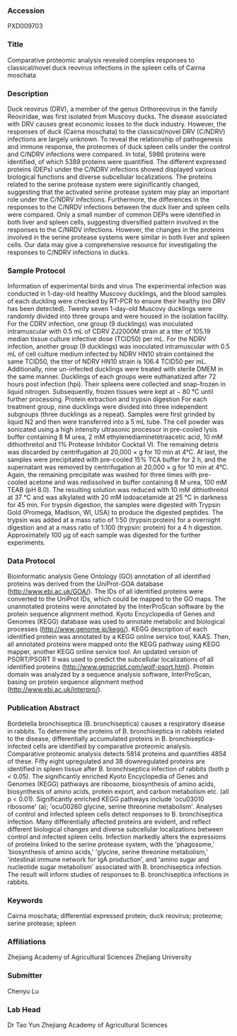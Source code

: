 ### Accession
PXD009703

### Title
Comparative proteomic analysis revealed complex responses to classical/novel duck reovirus infections in the spleen cells of Cairna moschata

### Description
Duck reovirus (DRV), a member of the genus Orthoreovirus in the family Reoviridae, was first isolated from Muscovy ducks. The disease associated with DRV causes great economic losses to the duck industry. However, the responses of duck (Cairna moschata) to the classical/novel DRV (C/NDRV) infections are largely unknown. To reveal the relationship of pathogenesis and immune response, the proteomes of duck spleen cells under the control and C/NDRV infections were compared. In total, 5986 proteins were identified, of which 5389 proteins were quantified. The different expressed proteins (DEPs) under the C/NDRV infections showed displayed various biological functions and diverse subcellular localizations. The proteins related to the serine protease system were siginificantly changed, suggesting that the activated serine protease system may play an important role under the C/NDRV infections. Furthermore, the differences in the responses to the C/NRDV infections between the duck liver and spleen cells were compared. Only a small number of common DEPs were identified in both liver and spleen cells, suggesting diversified pattern involved in the responses to the C/NRDV infections. However, the changes in the proteins involved in the serine protease systems were similar in both liver and spleen cells. Our data may give a comprehensive resource for investigating the responses to C/NDRV infections in ducks.

### Sample Protocol
Information of experimental birds and virus The experimental infection was conducted in 1-day-old healthy Muscovy ducklings, and the blood samples of each duckling were checked by RT-PCR to ensure their healthy (no DRV has been detected). Twenty seven 1-day-old Muscovy ducklings were randomly divided into three groups and were housed in the isolation facility. For the CDRV infection, one group (9 ducklings) was inoculated intramuscular with 0.5 mL of CDRV ZJ2000M strain at a titer of 105.19 median tissue culture infective dose (TCID50) per mL. For the NDRV infection, another group (9 ducklings) was inoculated intramuscular with 0.5 mL of cell culture medium infected by NDRV HN10 strain contained the same TCID50, the titer of NDRV HN10 strain is 106.4 TCID50 per mL. Additionally, nine un-infected ducklings were treated with sterile DMEM in the same manner. Ducklings of each groups were euthanatized after 72 hours post infection (hpi). Their spleens were collected and snap-frozen in liquid nitrogen. Subsequently, frozen tissues were kept at − 80 °C until further processing.  Protein extraction and trypsin digestion   For each treatment group, nine ducklings were divided into three independent subgroups (three ducklings as a repeat). Samples were first grinded by liquid N2 and then were transferred into a 5 mL tube. The cell powder was sonicated using a high intensity ultrasonic processor in pre-cooled lysis buffer containing 8 M urea, 2 mM ethylenediaminetetraacetic acid, 10 mM dithiothreitol and 1% Protease Inhibitor Cocktail VI. The remaining debris was discarded by centrifugation at 20,000 × g for 10 min at 4°C. At last, the samples were precipitated with pre-cooled 15% TCA buffer for 2 h, and the supernatant was removed by centrifugation at 20,000 × g for 10 min at 4°C. Again, the remaining precipitate was washed for three times with pre-cooled acetone and was redissolved in buffer containing 8 M urea, 100 mM TEAB (pH 8.0). The resulting solution was reduced with 10 mM dithiothreitol at 37 °C and was alkylated with 20 mM iodoacetamide at 25 °C in darkness for 45 min. For trypsin digestion, the samples were digested with Trypsin Gold (Promega, Madison, WI, USA) to produce the digested peptides. The trypsin was added at a mass ratio of 1:50 (trypsin:protein) for a overnight digestion and at a mass ratio of 1:100 (trypsin: protein) for a 4 h digestion. Approximately 100 μg of each sample was digested for the further experiments.

### Data Protocol
Bioinformatic analysis   Gene Ontology (GO) annotation of all identified proteins was derived from the UniProt-GOA database (http://www.ebi.ac.uk/GOA/). The IDs of all identified proteins were converted to the UniProt IDs, which could be mapped to the GO maps. The unannotated proteins were annotated by the InterProScan software by the protein sequence alignment method.    Kyoto Encyclopedia of Genes and Genomes (KEGG) database was used to annotate metabolic and biological processes (http://www.genome.jp/kegg/). KEGG description of each identified protein was annotated by a KEGG online service tool, KAAS. Then, all annotated proteins were mapped onto the KEGG pathway using KEGG mapper, another KEGG online service tool.    An updated version of PSORT/PSORT II was used to predict the subcellular localizations of all identified proteins (http://www.genscript.com/wolf-psort.html).     Protein domain was analyzed by a sequence analysis software, InterProScan, basing on protein sequence alignment method (http://www.ebi.ac.uk/interpro/).

### Publication Abstract
Bordetella bronchiseptica (B. bronchiseptica) causes a respiratory disease in rabbits. To determine the proteins of B. bronchiseptica in rabbits related to the disease, differentially accumulated proteins in B. bronchiseptica-infected cells are identified by comparative proteomic analysis. Comparative proteomic analysis detects 5814 proteins and quantifies 4854 of these. Fifty eight upregulated and 38 downregulated proteins are identified in spleen tissue after B. bronchiseptica infection of rabbits (both p &lt; 0.05). The significantly enriched Kyoto Encyclopedia of Genes and Genomes (KEGG) pathways are ribosome, biosynthesis of amino acids, biosynthesis of amino acids, protein export, and carbon metabolism etc. (all p &lt; 0.01). Significantly enriched KEGG pathways include 'ocu03010 ribosome' (a); 'ocu00260 glycine, serine threonine metabolism'. Analyses of control and infected spleen cells detect responses to B. bronchiseptica infection. Many differentially affected proteins are evident, and reflect different biological changes and diverse subcellular localizations between control and infected spleen cells. Infection markedly alters the expressions of proteins linked to the serine protease system, with the 'phagosome,' 'biosynthesis of amino acids,' 'glycine, serine threonine metabolism,' 'intestinal immune network for IgA production', and 'amino sugar and nucleotide sugar metabolism' associated with B. bronchiseptica infection. The result will inform studies of responses to B. bronchiseptica infections in rabbits.

### Keywords
Cairna moschata; differential expressed protein; duck reovirus; proteome; serine protease; spleen

### Affiliations
Zhejiang Academy of Agricultural Sciences
Zhejiang University

### Submitter
Chenyu Lu

### Lab Head
Dr Tao Yun
Zhejiang Academy of Agricultural Sciences


